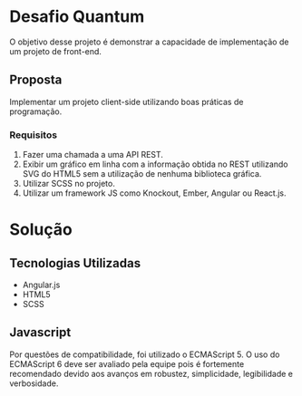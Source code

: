 # Desafio Quantum
O objetivo desse projeto é demonstrar a capacidade de implementação de um projeto de front-end.

## Proposta
Implementar um projeto client-side utilizando boas práticas de programação.

### Requisitos
1. Fazer uma chamada a uma API REST.
2. Exibir um gráfico em linha com a informação obtida no REST utilizando SVG do HTML5 sem a utilização de nenhuma biblioteca gráfica.
3. Utilizar SCSS no projeto.
4. Utilizar um framework JS como Knockout, Ember, Angular ou React.js.

# Solução

## Tecnologias Utilizadas
* Angular.js
* HTML5
* SCSS

## Javascript
Por questões de compatibilidade, foi utilizado o ECMAScript 5.
O uso do ECMAScript 6 deve ser avaliado pela equipe pois é fortemente 
recomendado devido aos avanços em robustez, simplicidade, legibilidade 
e verbosidade.
